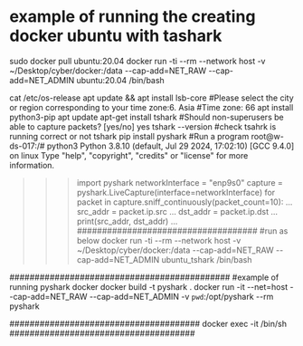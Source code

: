 
# example of running the creating docker ubuntu with tashark
sudo docker pull ubuntu:20.04
docker run -ti --rm --network host -v ~/Desktop/cyber/docker:/data --cap-add=NET_RAW --cap-add=NET_ADMIN ubuntu:20.04 /bin/bash


cat /etc/os-release
apt update && apt install lsb-core
#Please select the city or region corresponding to your time zone:6. Asia
#Time zone: 66
apt install python3-pip
apt update
apt-get install tshark
#Should non-superusers be able to capture packets? [yes/no] yes
tshark --version
#check tsahrk is running correct or not
tshark
pip install pyshark
#Run a program
root@w-ds-017:/# python3
Python 3.8.10 (default, Jul 29 2024, 17:02:10) 
[GCC 9.4.0] on linux
Type "help", "copyright", "credits" or "license" for more information.
>>> import pyshark
>>> networkInterface = "enp9s0"
>>> capture = pyshark.LiveCapture(interface=networkInterface)
>>> for packet in capture.sniff_continuously(packet_count=10):
...     src_addr = packet.ip.src
...     dst_addr = packet.ip.dst
...     print(src_addr, dst_addr)
... 
####################################
#run as below
docker run -ti --rm --network host -v ~/Desktop/cyber/docker:/data --cap-add=NET_RAW --cap-add=NET_ADMIN ubuntu_tshark /bin/bash

############################################
#example of running pyshark docker
docker build -t pyshark .
docker run -it --net=host --cap-add=NET_RAW --cap-add=NET_ADMIN -v `pwd`:/opt/pyshark --rm pyshark

######################################
docker exec -it <container ID> /bin/sh
#####################################